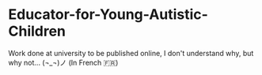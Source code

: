 # Educator-for-Young-Autistic-Children
Work done at university to be published online, I don't understand why, but why not... (¬_¬)ノ (In French 🇫🇷)

